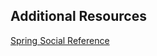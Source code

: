 Additional Resources
---

[Spring Social Reference](http://docs.spring.io/spring-social/docs/current/reference/htmlsingle/)


